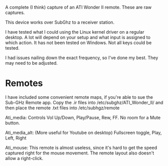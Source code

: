A complete (I think) capture of an ATI Wonder II remote. These are raw captures.

This device works over SubGhz to a receiver station.  

I have tested what I could using the Linux kernel driver on a regular desktop.  A lot will depend on your setup and what input is assigned to which action. It has not been tested on Windows.  Not all keys could be tested.

I had issues nailing down the exact frequency, so I've done my best. They may need to be adjusted.

# Remotes
I have included some convenient remote maps, if you're able to sue the Sub-GHz Remote app.  Copy the .ir files into /etc/subghz/ATI_Wonder_II/ and then place the remote .txt files into /etc/subhgz/remote

Ati_media:
Controls Vol Up/Down, Play/Pause, Rew, FF.  No room for a Mute button.

Ati_media_alt: (More useful for Youtube on desktop)
Fullscreen toggle, Play, Left, Right

Ati_mouse: 
This remote is almost useless, since it's hard to get the speed captured right for the mouse movement.  The remote layout also doesn't allow a right-click.



